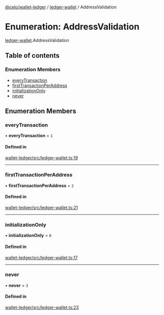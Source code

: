 [@celo/wallet-ledger](../README.md) / [ledger-wallet](../modules/ledger_wallet.md) / AddressValidation

# Enumeration: AddressValidation

[ledger-wallet](../modules/ledger_wallet.md).AddressValidation

## Table of contents

### Enumeration Members

- [everyTransaction](ledger_wallet.AddressValidation.md#everytransaction)
- [firstTransactionPerAddress](ledger_wallet.AddressValidation.md#firsttransactionperaddress)
- [initializationOnly](ledger_wallet.AddressValidation.md#initializationonly)
- [never](ledger_wallet.AddressValidation.md#never)

## Enumeration Members

### everyTransaction

• **everyTransaction** = ``1``

#### Defined in

[wallet-ledger/src/ledger-wallet.ts:19](https://github.com/celo-org/developer-tooling/blob/master/packages/sdk/wallets/wallet-ledger/src/ledger-wallet.ts#L19)

___

### firstTransactionPerAddress

• **firstTransactionPerAddress** = ``2``

#### Defined in

[wallet-ledger/src/ledger-wallet.ts:21](https://github.com/celo-org/developer-tooling/blob/master/packages/sdk/wallets/wallet-ledger/src/ledger-wallet.ts#L21)

___

### initializationOnly

• **initializationOnly** = ``0``

#### Defined in

[wallet-ledger/src/ledger-wallet.ts:17](https://github.com/celo-org/developer-tooling/blob/master/packages/sdk/wallets/wallet-ledger/src/ledger-wallet.ts#L17)

___

### never

• **never** = ``3``

#### Defined in

[wallet-ledger/src/ledger-wallet.ts:23](https://github.com/celo-org/developer-tooling/blob/master/packages/sdk/wallets/wallet-ledger/src/ledger-wallet.ts#L23)
